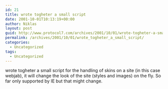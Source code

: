 ```yaml
---
id: 21
title: wrote togheter a small script
date: 2001-10-01T10:13:19+00:00
author: Niklas
layout: post
guid: http://www.protocol7.com/archives/2001/10/01/wrote-togheter-a-small-script/
permalink: /archives/2001/10/01/wrote_togheter_a_small_script/
categories:
  - Uncategorized
tags:
  - Uncategorized
---
```

<div class='microid-0f4726f165efd840f8466be451f787262b24ba20'>
  <p>
    wrote togheter a small script for the handling of skins on a site (in this case webjab), it will change the look of the site (styles and images) on the fly. So far only supported by IE but that might change.
  </p>
</div>